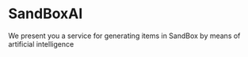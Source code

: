 # SandBoxAI
We present you a service for generating items in SandBox by means of artificial intelligence
